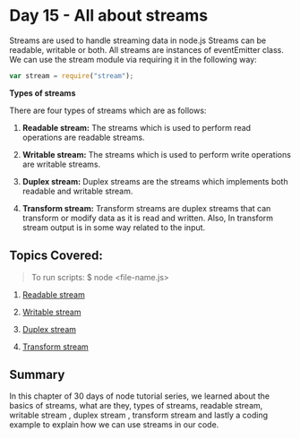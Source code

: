 # Day 15 - All about streams

Streams are used to handle streaming data in node.js
Streams can be readable, writable or both.
All streams are instances of eventEmitter class.
We can use the stream module via requiring it in the following way:

```js
var stream = require("stream");
```

**Types of streams**

There are four types of streams which are as follows:

1. **Readable stream:** The streams which is used to perform read operations are readable streams.

2. **Writable stream:** The streams which is used to perform write operations are writable streams.

3. **Duplex stream:** Duplex streams are the streams which implements both readable and writable stream.

4. **Transform stream:** Transform streams are duplex streams that can transform or modify data as it is read and written. Also, In transform stream output is in some way related to the input.

## Topics Covered:

> To run scripts: \$ node <file-name.js>

1. [Readable stream]()

2. [Writable stream]()

3. [Duplex stream]()

4. [Transform stream]()

## Summary

In this chapter of 30 days of node tutorial series, we learned about the basics of streams, what are they, types of streams, readable stream, writable stream , duplex stream , transform stream and lastly a coding example to explain how we can use streams in our code.
